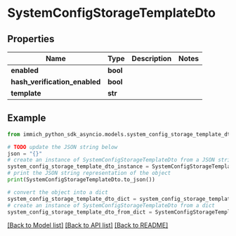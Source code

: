 # SystemConfigStorageTemplateDto


## Properties

Name | Type | Description | Notes
------------ | ------------- | ------------- | -------------
**enabled** | **bool** |  | 
**hash_verification_enabled** | **bool** |  | 
**template** | **str** |  | 

## Example

```python
from immich_python_sdk_asyncio.models.system_config_storage_template_dto import SystemConfigStorageTemplateDto

# TODO update the JSON string below
json = "{}"
# create an instance of SystemConfigStorageTemplateDto from a JSON string
system_config_storage_template_dto_instance = SystemConfigStorageTemplateDto.from_json(json)
# print the JSON string representation of the object
print(SystemConfigStorageTemplateDto.to_json())

# convert the object into a dict
system_config_storage_template_dto_dict = system_config_storage_template_dto_instance.to_dict()
# create an instance of SystemConfigStorageTemplateDto from a dict
system_config_storage_template_dto_from_dict = SystemConfigStorageTemplateDto.from_dict(system_config_storage_template_dto_dict)
```
[[Back to Model list]](../README.md#documentation-for-models) [[Back to API list]](../README.md#documentation-for-api-endpoints) [[Back to README]](../README.md)


